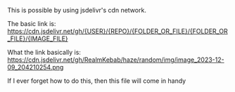 This is possible by using jsdelivr's cdn network.

The basic link is: https://cdn.jsdelivr.net/gh/{USER}/{REPO}/{FOLDER_OR_FILE}/{FOLDER_OR_FILE}/{IMAGE_FILE}

What the link basically is: https://cdn.jsdelivr.net/gh/RealmKebab/haze/random/img/image_2023-12-09_204210254.png

If I ever forget how to do this, then this file will come in handy
